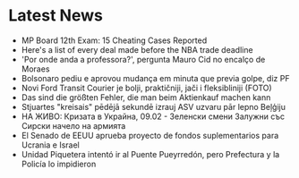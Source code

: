 # Latest News
-  MP Board 12th Exam: 15 Cheating Cases Reported
-  Here's a list of every deal made before the NBA trade deadline
-  'Por onde anda a professora?', pergunta Mauro Cid no encalço de Moraes
-  Bolsonaro pediu e aprovou mudança em minuta que previa golpe, diz PF
-  Novi Ford Transit Courier je bolji, praktičniji, jači i fleksibliniji (FOTO)
-  Das sind die größten Fehler, die man beim Aktienkauf machen kann
-  Stjuartes "kreisais" pēdējā sekundē izrauj ASV uzvaru pār lepno Beļģiju
-  НА ЖИВО: Кризата в Украйна, 09.02 - Зеленски смени Залужни със Сирски начело на армията
-  El Senado de EEUU aprueba proyecto de fondos suplementarios para Ucrania e Israel
-  Unidad Piquetera intentó ir al Puente Pueyrredón, pero Prefectura y la Policía lo impidieron
